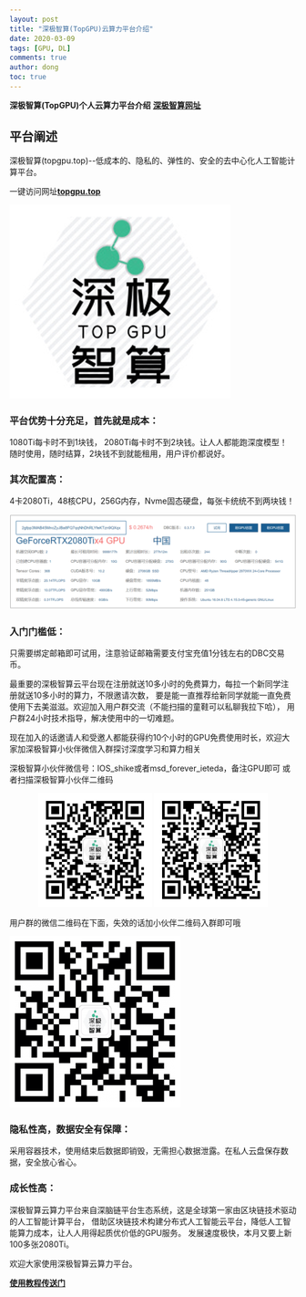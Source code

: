 ```yaml
---
layout: post
title: "深极智算(TopGPU)云算力平台介绍"
date: 2020-03-09
tags: [GPU, DL]
comments: true
author: dong
toc: true
---
```


<script type="text/javascript" async src="//cdn.mathjax.org/mathjax/latest/MathJax.js?config=TeX-MML-AM_CHTML">
</script>
<script type="text/x-mathjax-config">
  MathJax.Hub.Config({tex2jax: {inlineMath: [['$','$'], ['\\(','\\)']]}});
</script>

**深极智算(TopGPU)个人云算力平台介绍**
[**深极智算网址**](https://www.topgpu.top)

<!-- more -->

## 平台阐述
深极智算(topgpu.top)--低成本的、隐私的、弹性的、安全的去中心化人工智能计算平台。

一键访问网址[**topgpu.top**](topgpu.top)

![intro1](https://github.com/topgpu/topgpu.github.io/raw/master/images/logo.png)

### 平台优势十分充足，首先就是成本：
1080Ti每卡时不到1块钱， 2080Ti每卡时不到2块钱。让人人都能跑深度模型！
随时使用，随时结算，2块钱不到就能租用，用户评价都说好。

### 其次配置高：
4卡2080Ti，48核CPU，256G内存，Nvme固态硬盘，每张卡统统不到两块钱！

![intro2](https://github.com/topgpu/topgpu.github.io/raw/master/images/2020-03-09-TOPGPU_intro/Xqx.png)

### 入门门槛低：
只需要绑定邮箱即可试用，注意验证邮箱需要支付宝充值1分钱左右的DBC交易币。

最重要的深极智算云平台现在注册就送10多小时的免费算力，每拉一个新同学注册就送10多小时的算力，不限邀请次数，
要是能一直推荐给新同学就能一直免费使用下去美滋滋。欢迎加入用户群交流（不能扫描的童鞋可以私聊我拉下哈），
用户群24小时技术指导，解决使用中的一切难题。

现在加入的话邀请人和受邀人都能获得约10个小时的GPU免费使用时长，欢迎大家加深极智算小伙伴微信入群探讨深度学习和算力相关

深极智算小伙伴微信号：IOS_shike或者msd_forever_ieteda，备注GPU即可
或者扫描深极智算小伙伴二维码
<div class="half" style="text-align: center;">
    <img src="https://github.com/topgpu/topgpu.github.io/raw/master/images/peng.jpg" width="200"/>
    <img src="https://github.com/topgpu/topgpu.github.io/raw/master/images/yang.jpg" width="200"/>
</div>

用户群的微信二维码在下面，失效的话加小伙伴二维码入群即可哦

![intro4](https://github.com/topgpu/topgpu.github.io/raw/master/images/2020-03-09-TOPGPU_intro/wechat.png)

### 隐私性高，数据安全有保障：
采用容器技术，使用结束后数据即销毁，无需担心数据泄露。在私人云盘保存数据，安全放心省心。

### 成长性高：
深极智算云算力平台来自深脑链平台生态系统，这是全球第一家由区块链技术驱动的人工智能计算平台，
借助区块链技术构建分布式人工智能云平台，降低人工智能算力成本，让人人用得起质优价低的GPU服务。
发展速度极快，本月又要上新100多张2080Ti。

欢迎大家使用深极智算云算力平台。

[**使用教程传送门**](https://topgpu.github.io/TOPGPU/)


